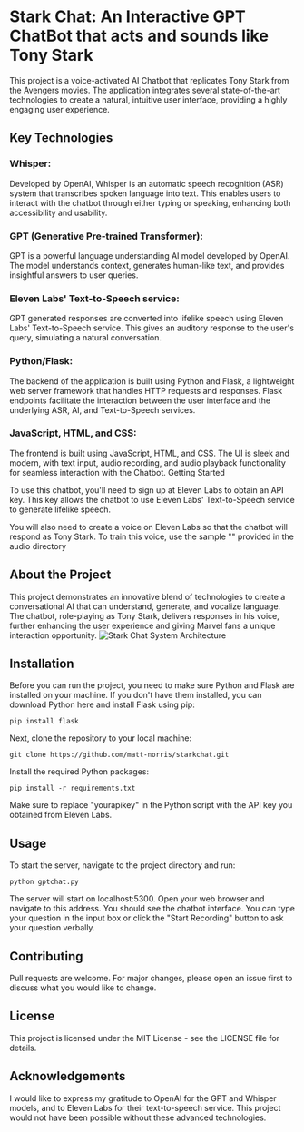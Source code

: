 # Stark Chat: An Interactive GPT ChatBot that acts and sounds like Tony Stark

This project is a voice-activated AI Chatbot that replicates Tony Stark from the Avengers movies. The application integrates several state-of-the-art technologies to create a natural, intuitive user interface, providing a highly engaging user experience.

## Key Technologies

### Whisper: 
Developed by OpenAI, Whisper is an automatic speech recognition (ASR) system that transcribes spoken language into text. This enables users to interact with the chatbot through either typing or speaking, enhancing both accessibility and usability.

### GPT (Generative Pre-trained Transformer): 
GPT is a powerful language understanding AI model developed by OpenAI. The model understands context, generates human-like text, and provides insightful answers to user queries.

### Eleven Labs' Text-to-Speech service: 
GPT generated responses are converted into lifelike speech using Eleven Labs' Text-to-Speech service. This gives an auditory response to the user's query, simulating a natural conversation.

### Python/Flask: 
The backend of the application is built using Python and Flask, a lightweight web server framework that handles HTTP requests and responses. Flask endpoints facilitate the interaction between the user interface and the underlying ASR, AI, and Text-to-Speech services.

### JavaScript, HTML, and CSS: 
The frontend is built using JavaScript, HTML, and CSS. The UI is sleek and modern, with text input, audio recording, and audio playback functionality for seamless interaction with the Chatbot.
Getting Started

To use this chatbot, you'll need to sign up at Eleven Labs to obtain an API key. This key allows the chatbot to use Eleven Labs' Text-to-Speech service to generate lifelike speech.

You will also need to create a voice on Eleven Labs so that the chatbot will respond as Tony Stark. To train this voice, use the sample "" provided in the audio directory

## About the Project

This project demonstrates an innovative blend of technologies to create a conversational AI that can understand, generate, and vocalize language. The chatbot, role-playing as Tony Stark, delivers responses in his voice, further enhancing the user experience and giving Marvel fans a unique interaction opportunity.
![Stark Chat System Architecture](https://github.com/matt-norris/StarkChat/assets/97650920/721f73b9-0410-49a3-822e-f988abb96dd7)


## Installation

Before you can run the project, you need to make sure Python and Flask are installed on your machine. If you don't have them installed, you can download Python here and install Flask using pip:


```
pip install flask
```
Next, clone the repository to your local machine:

```
git clone https://github.com/matt-norris/starkchat.git
```
Install the required Python packages:

```
pip install -r requirements.txt
```
Make sure to replace "yourapikey" in the Python script with the API key you obtained from Eleven Labs.

## Usage

To start the server, navigate to the project directory and run:

```
python gptchat.py
```
The server will start on localhost:5300. Open your web browser and navigate to this address. You should see the chatbot interface. You can type your question in the input box or click the "Start Recording" button to ask your question verbally.

## Contributing

Pull requests are welcome. For major changes, please open an issue first to discuss what you would like to change.

## License

This project is licensed under the MIT License - see the LICENSE file for details.

## Acknowledgements

I would like to express my gratitude to OpenAI for the GPT and Whisper models, and to Eleven Labs for their text-to-speech service. This project would not have been possible without these advanced technologies.
